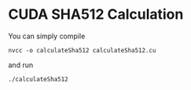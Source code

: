 # CUDA SHA512 Calculation

You can simply compile

```
nvcc -o calculateSha512 calculateSha512.cu
```

and run

```
./calculateSha512
```